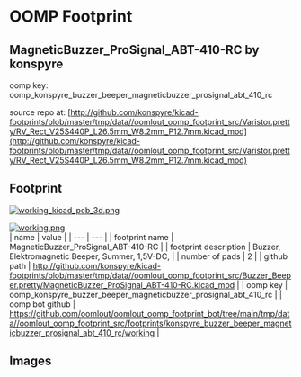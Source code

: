 # OOMP Footprint  
## MagneticBuzzer_ProSignal_ABT-410-RC  by konspyre  
  
oomp key: oomp_konspyre_buzzer_beeper_magneticbuzzer_prosignal_abt_410_rc  
  
source repo at: [http://github.com/konspyre/kicad-footprints/blob/master/tmp/data//oomlout_oomp_footprint_src/Varistor.pretty/RV_Rect_V25S440P_L26.5mm_W8.2mm_P12.7mm.kicad_mod](http://github.com/konspyre/kicad-footprints/blob/master/tmp/data//oomlout_oomp_footprint_src/Varistor.pretty/RV_Rect_V25S440P_L26.5mm_W8.2mm_P12.7mm.kicad_mod)  
## Footprint  
  
[![working_kicad_pcb_3d.png](working_kicad_pcb_3d_600.png)](working_kicad_pcb_3d.png)  
  
[![working.png](working_600.png)](working.png)  
| name | value | 
| --- | --- | 
| footprint name | MagneticBuzzer_ProSignal_ABT-410-RC | 
| footprint description | Buzzer, Elektromagnetic Beeper, Summer, 1,5V-DC, | 
| number of pads | 2 | 
| github path | http://github.com/konspyre/kicad-footprints/blob/master/tmp/data//oomlout_oomp_footprint_src/Buzzer_Beeper.pretty/MagneticBuzzer_ProSignal_ABT-410-RC.kicad_mod | 
| oomp key | oomp_konspyre_buzzer_beeper_magneticbuzzer_prosignal_abt_410_rc | 
| oomp bot github | https://github.com/oomlout/oomlout_oomp_footprint_bot/tree/main/tmp/data//oomlout_oomp_footprint_src/footprints/konspyre_buzzer_beeper_magneticbuzzer_prosignal_abt_410_rc/working | 
## Images  
